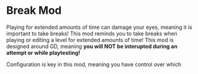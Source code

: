 # Break Mod

Playing for extended amounts of time can damage your eyes, meaning it is important to take breaks!
This mod reminds you to take breaks when playing or editing a level for extended amounts of time!
This mod is designed around GD, meaning **you will NOT be interupted during an attempt or while playtesting!**

Configuration is key in this mod, meaning you have control over which 